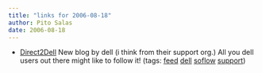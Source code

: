 ```yaml
---
title: "links for 2006-08-18"
author: Pito Salas
date: 2006-08-18
---
```




  * [Direct2Dell](<http://www.direct2dell.com/one2one/rss.aspx>) New blog by dell (i think from their support org.) All you dell users out there might like to follow it! (tags: [feed](<http://del.icio.us/pitosalas/feed>) [dell](<http://del.icio.us/pitosalas/dell>) [soflow](<http://del.icio.us/pitosalas/soflow>) [support](<http://del.icio.us/pitosalas/support>))
>>


